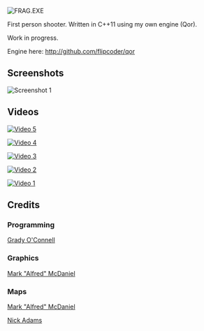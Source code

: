 ![FRAG.EXE](https://raw.githubusercontent.com/flipcoder/FRAG.EXE/master/bin/mods/FRAG.EXE/data/logo2.png)

First person shooter.
Written in C++11 using my own engine (Qor).
    
Work in progress.

Engine here: http://github.com/flipcoder/qor

## Screenshots

![Screenshot 1](http://i.imgur.com/J9mBu3l.png)

## Videos

[![Video 5](http://img.youtube.com/vi/uFqmVv01Nbo/0.jpg)](https://youtu.be/uFqmVv01Nbo)

[![Video 4](http://img.youtube.com/vi/wQkdzo6iCos/0.jpg)](https://youtu.be/wQkdzo6iCos)

[![Video 3](http://img.youtube.com/vi/CEoPaI6_c54/0.jpg)](https://www.youtube.com/watch?v=CEoPaI6_c54)

[![Video 2](http://img.youtube.com/vi/Ul5RqDA54RE/0.jpg)](https://youtu.be/Ul5RqDA54RE) 

[![Video 1](http://img.youtube.com/vi/nMWK1l5uOjQ/0.jpg)](https://youtu.be/nMWK1l5uOjQ)

## Credits

### Programming
[Grady O'Connell](http://github.com/flipcoder)

### Graphics
[Mark "Alfred" McDaniel](http://github.com/alfredanonymous)

### Maps
[Mark "Alfred" McDaniel](http://github.com/alfredanonymous)

[Nick Adams](http://github.com/nadams)


